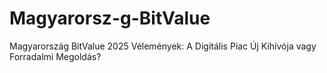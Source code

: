 # Magyarorsz-g-BitValue
Magyarország BitValue 2025 Vélemények: A Digitális Piac Új Kihívója vagy Forradalmi Megoldás?
